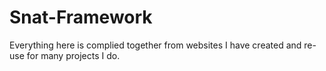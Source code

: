# Snat-Framework
Everything here is complied together from websites I have created and re-use for many projects I do. 
